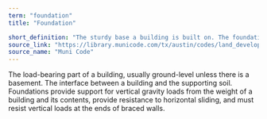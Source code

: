 ```yaml
---
term: "foundation"
title: "Foundation"

short_definition: "The sturdy base a building is built on. The foundation is constructed at ground-level unless there is a basement."
source_link: "https://library.municode.com/tx/austin/codes/land_development_code?nodeId=TIT25LADE_CH25-1GEREPR_ART2DEME_S25-1-21DE&showChanges=true"
source_name: "Muni Code"
---
```

The load-bearing part of a building, usually ground-level unless there is a basement.
The interface between a building and the supporting soil. Foundations provide support for vertical gravity loads from the weight of a building and its contents, provide resistance to horizontal sliding, and must resist vertical loads at the ends of braced walls.
